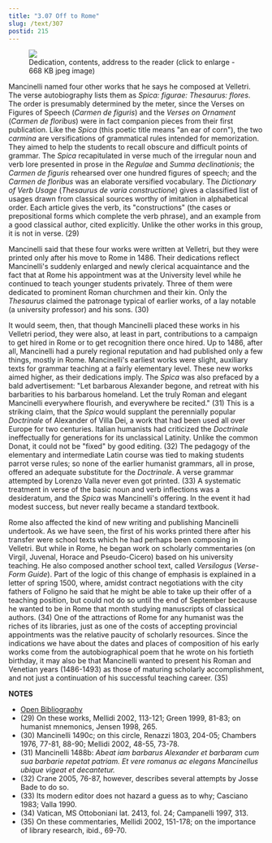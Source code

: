 ```yaml
---
title: "3.07 Off to Rome"
slug: /text/307
postid: 215
---
```



<figure class="mkdn-figure">
    <div onClick="createLightbox('/images_full/3.00_Chapter_Three/Inc.5455,-Carmen-de-floribus-ad-Veliternos,-pg.1v-2r.jpg')" data="/images_full/0.00_Introduction/Wing-ZP-535.D175Negrotitle.jpg" class="mkdn-image-link" id="lbimage">
    <img class="mkdn-image" src="/images_full/3.00_Chapter_Three/Inc.5455,-Carmen-de-floribus-ad-Veliternos,-pg.1v-2r.jpg" />
    <figcaption class="mkdn-figcaption">Dedication, contents, address to the reader (click to enlarge - 668 KB jpeg image)</figcaption>
    </div>
</figure>

Mancinelli named four other works that he says he composed at Velletri. The verse autobiography lists them as *Spica: figurae: Thesaurus: flores*. The order is presumably determined by the meter, since the Verses on Figures of Speech (*Carmen de figuris*) and the *Verses on Ornament* (*Carmen de floribus*) were in fact companion pieces from their first publication. Like the *Spica* (this poetic title means "an ear of corn"), the two *carmina* are versifications of grammatical rules intended for memorization. They aimed to help the students to recall obscure and difficult points of grammar. The *Spica* recapitulated in verse much of the irregular noun and verb lore presented in prose in the *Regulae* and *Summa declinationis*; the *Carmen de figuris* rehearsed over one hundred figures of speech; and the *Carmen de floribus* was an elaborate versified vocabulary. The *Dictionary of Verb Usage* (*Thesaurus de varia constructione*) gives a classified list of usages drawn from classical sources worthy of imitation in alphabetical order. Each article gives the verb, its "constructions" (the cases or prepositional forms which complete the verb phrase), and an example from a good classical author, cited explicitly. Unlike the other works in this group, it is not in verse. (29)

Mancinelli said that these four works were written at Velletri, but they were printed only after his move to Rome in 1486. Their dedications reflect Mancinelli's suddenly enlarged and newly clerical acquaintance and the fact that at Rome his appointment was at the University level while he continued to teach younger students privately. Three of them were dedicated to prominent Roman churchmen and their kin. Only the *Thesaurus* claimed the patronage typical of earlier works, of a lay notable (a university professor) and his sons. (30)

It would seem, then, that though Mancinelli placed these works in his Velletri period, they were also, at least in part, contributions to a campaign to get hired in Rome or to get recognition there once hired. Up to 1486, after all, Mancinelli had a purely regional reputation and had published only a few things, mostly in Rome. Mancinelli's earliest works were slight, auxiliary texts for grammar teaching at a fairly elementary level. These new works aimed higher, as their dedications imply. The *Spica* was also prefaced by a bald advertisement: "Let barbarous Alexander begone, and retreat with his barbarities to his barbarous homeland. Let the truly Roman and elegant Mancinelli everywhere flourish, and everywhere be recited." (31) This is a striking claim, that the *Spica* would supplant the perennially popular *Doctrinale* of Alexander of Villa Dei, a work that had been used all over Europe for two centuries. Italian humanists had criticized the *Doctrinale* ineffectually for generations for its unclassical Latinity. Unlike the common Donat, it could not be "fixed" by good editing. (32) The pedagogy of the elementary and intermediate Latin course was tied to making students parrot verse rules; so none of the earlier humanist grammars, all in prose, offered an adequate substitute for the *Doctrinale*. A verse grammar attempted by Lorenzo Valla never even got printed. (33) A systematic treatment in verse of the basic noun and verb inflections was a desideratum, and the *Spica* was Mancinelli's offering. In the event it had modest success, but never really became a standard textbook.

Rome also affected the kind of new writing and publishing Mancinelli undertook. As we have seen, the first of his works printed there after his transfer were school texts which he had perhaps been composing in Velletri. But while in Rome, he began work on scholarly commentaries (on Virgil, Juvenal, Horace and Pseudo-Cicero) based on his university teaching. He also composed another school text, called *Versilogus* (*Verse-Form Guide*). Part of the logic of this change of emphasis is explained in a letter of spring 1500, where, amidst contract negotiations with the city fathers of Foligno he said that he might be able to take up their offer of a teaching position, but could not do so until the end of September because he wanted to be in Rome that month studying manuscripts of classical authors. (34) One of the attractions of Rome for any humanist was the riches of its libraries, just as one of the costs of accepting provincial appointments was the relative paucity of scholarly resources. Since the indications we have about the dates and places of composition of his early works come from the autobiographical poem that he wrote on his fortieth birthday, it may also be that Mancinelli wanted to present his Roman and Venetian years (1486-1493) as those of maturing scholarly accomplishment, and not just a continuation of his successful teaching career. (35)

**NOTES**
* [Open Bibliography](/bibliography.pdf)
* (29) On these works, Mellidi 2002, 113-121; Green 1999, 81-83; on humanist mnemonics, Jensen 1998, 265.
* (30) Mancinelli 1490c; on this circle, Renazzi 1803, 204-05; Chambers 1976, 77-81, 88-90; Mellidi 2002, 48-55, 73-78.
* (31) Mancinelli 1488b: *Abeat iam barbarus Alexander et barbaram cum sua barbarie repetat patriam. Et vere romanus ac elegans Mancinellus ubique vigeat et decantetur.*
* (32) Crane 2005, 76-87, however, describes several attempts by Josse Bade to do so.
* (33) Its modern editor does not hazard a guess as to why; Casciano 1983; Valla 1990.
* (34) Vatican, MS Ottoboniani lat. 2413, fol. 24; Campanelli 1997, 313.
* (35) On these commentaries, Mellidi 2002, 151-178; on the importance of library research, ibid., 69-70.

